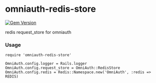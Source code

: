 omniauth-redis-store
====================

[![Gem Version](https://badge.fury.io/rb/omniauth-redis-store.svg)](http://badge.fury.io/rb/omniauth-redis-store)

redis request_store for omniauth

### Usage

    require 'omniauth-redis-store'
        
    OmniAuth.config.logger = Rails.logger
    OmniAuth.config.request_store = OmniAuth::RedisStore
    OmniAuth.config.redis = Redis::Namespace.new('OmniAuth', :redis => REDIS)
